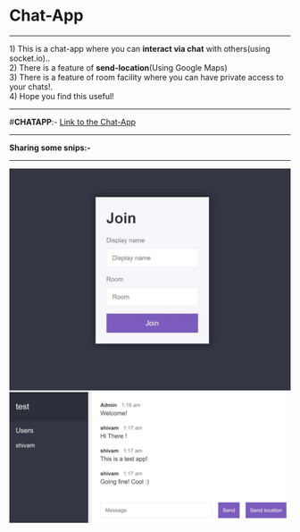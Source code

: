 # <strong>Chat-App</strong>
<hr>
1) This is a chat-app where you can <strong>interact via chat</strong> with others(using socket.io)..
<br>
2) There is a feature of <strong>send-location</strong>(Using Google Maps)
<br>
3) There is a feature of room facility where you can have private access to your chats!.
<br>
4) Hope you find this useful!
<br>
<hr>

#<strong>CHATAPP</strong>:- <a href="https://shivam-chat-application.herokuapp.com/" target="_blank">Link to the Chat-App</a>

<hr>
<strong>Sharing some snips:- </strong>
<hr>

<img src="https://raw.githubusercontent.com/shivamkansal/Chat-App/master/home%20page.JPG">
<img src="https://raw.githubusercontent.com/shivamkansal/Chat-App/master/test%20img.JPG">
<br>
